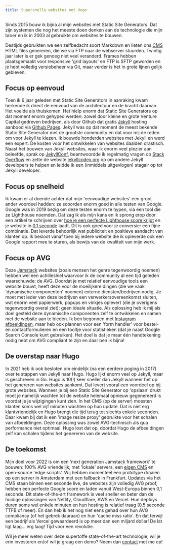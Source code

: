 ```yaml
---
title: Supersnelle websites met Hugo
---
```


Sinds 2015 bouw ik bijna al mijn websites met Static Site Generators. Dat zijn systemen die nog het meeste doen denken aan de technologie die mijn broer en ik in 2003 al gebruikte om websites te bouwen. 

Destijds gebruikten we een zelfbedacht soort Markdown en lieten ons [CMS](http://www.joost.vdschee.nl/index.php?item=505) HTML files genereren, die we via FTP naar de webserver stuurden. Twintig jaar later is er gek genoeg niet veel veranderd. Frames hebben plaatsgemaakt voor responsive 'grid layouts' en FTP is SFTP geworden en je hebt volledig versiebeheer via Git, maar verder is het in grote lijnen gelijk gebleven.

## Focus op eenvoud

Toen ik 6 jaar geleden met Static Site Generators in aanraking kwam herkende ik direct de eenvoud van de architectuur en de kracht daarvan. Het voelde als thuiskomen. Het hielp enorm dat Static Site Generators op dat moment enorm gehyped werden: zowel door kleine en grote Venture Capital gedreven bedrijven, als door Github dat gratis [Jekyll](https://jekyllrb.com/) hosting aanbood via [Github Pages](https://pages.github.com/). Jekyll was op dat moment de meest bekende Static Site Generator met de grootste community en dat voor mij de reden om voor Jekyll te kiezen. Ik bouwde honderden websites met Jekyll en werd een expert. De kosten voor het ontwikkelen van websites daalden drastisch. Naast het bouwen van Jekyll websites, waar ik enorm veel plezier aan beleefde, sprak op [JekyllConf](https://www.usecue.com/blog/speaking-at-jekyllconf2019/), beantwoordde ik regelmatig vragen op [Stack Overflow](https://stackoverflow.com/users/2397550/joosts?tab=profile) en zette de website [jekyllcodex.org](https://jekyllcodex.org) op om andere Jekyll developers te helpen en leidde ik een (inmiddels uitgevlogen) stagair op tot Jekyll developer. 

## Focus op snelheid

Ik kwam er al doende achter dat mijn 'eenvoudige websites' een groot ander voordeel hadden: ze scoorden enorm goed in alle testen van Google. Google was in 2019 bezig om deze testen enorm te hypen, via een tool die ze Lighthouse noemden. Dat zag ik als mijn kans en ik sprong erop door een artikel te schrijven over [hoe je een perfecte Lighthouse score krijgt](/blog/how-to-get-a-100-google-lighthouse-score/) en je website in [0,1 seconde](/blog/websites-that-load-instantly/) laadt. Dit is ook goed voor je conversie: een fijne combinatie. Dat leverde behoorlijk wat publiciteit en positieve aandacht van klanten op. Ik besloot vanaf toen bij iedere website die ik opleverde ook een Google rapport mee te sturen, als bewijs van de kwaliteit van mijn werk.

## Focus op AVG

Deze [Jamstack](https://jamstack.org/) websites (zoals mensen het genre tegenwoordig noemen) hebben wel een achilleshiel waarvoor ik de community al een tijd geleden waarschuwde: de AVG. Doordat je met relatief eenvoudige tools een website bouwt, heeft deze voor de moeilijkere dingen (die we vaak 'dynamische componenten' noemen) externe diensten/bedrijven nodig. Je moet met ieder van deze bedrijven een verwerkersovereenkomst sluiten, wat enorm veel papierwerk, popups en vinkjes oplevert (die je overigens tegenwoordig overal ziet): geen ideale situatie. Als oplossing heb ik mij als doel gesteld deze dynamische componenten zelf te ontwikkelen en samen met de website aan te bieden. Ik ben begonnen met [Instagram afbeeldingen](https://profilepageimages.usecue.com/), maar heb ook plannen voor een 'form handler' voor bestel- en contactformulieren en een tooltje voor statistieken (dat je naast Google Search Console kunt gebruiken). Het doel is dat je maar één handtekening nodig hebt om AVG compliant te zijn en daar ben ik bijna!

## De overstap naar Hugo

In 2021 heb ik ook besloten om eindelijk (na een eerdere poging in 2017) over te stappen van Jekyll naar Hugo. Hugo lijkt enorm veel op Jekyll, maar is geschreven in Go. Hugo is 10(!) keer sneller dan Jekyll wanneer het op het genereren van websites aankomt. Dat levert vooral een voordeel op bij grote websites. Wanneer je bij een Static Site Generator op 'opslaan' drukt moet je namelijk wachten tot de website helemaal opnieuw gegenereerd is voordat je je wijzigingen kunt zien. In het CMS (op de server) moesten klanten soms wel vijf minuten wachten op hun update. Dat is niet erg klantvriendelijk en Hugo brengt die tijd terug tot slechts enkele seconden. Daar kwam bij dat ik een 'image resize proxy' gebruikte voor het schalen van afbeeldingen. Deze oplossing was zowel AVG-technisch als qua performance niet optimaal. Hugo lost dat op, doordat Hugo de afbeeldingen zelf kan schalen tijdens het genereren van de website.

## De toekomst

Mijn doel voor 2022 is om een 'next generation Jamstack framework' te bouwen: 100% AVG vriendelijk, met 'lokale' servers, een [eigen CMS](https://hugocms.usecue.nl) en open-source 'edge scripts'. Wij hebben momenteel een prototype draaien op een server in Amsterdam met een fallback in Frankfurt. Updates via het CMS staan binnen een seconde live, de websites zijn volledig AVG proof, hebben een perfecte Google score en laden vanuit West-Europa binnen 0,1 seconde. Dit state-of-the-art framework is veel sneller en beter dan de huidige oplossingen van Netlify, Cloudflare, AWS en Vercel. Hun deploys duren soms wel enkele minuten en hun hosting is relatief traag (0,5 seconde TTFB of meer). En dan heb ik het nog niet eens gehad over hun AVG compliancy (of het gebrek daaraan) en hun 'cache miss ratio'. En dat terwijl een bedrijf als Vercel gewaardeerd is op meer dan een miljard dollar! De lat ligt laag... erg laag! Tijd voor een revolutie.

Wil je meer weten over deze supertoffe state-of-the-art technologie, wil je erin investeren en/of wil je graag een demo? Neem dan [contact](/nl/contact) met me op!